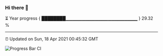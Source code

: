 ### Hi there 👋

⏳ Year progress { ████████▁▁▁▁▁▁▁▁▁▁▁▁▁▁▁▁▁▁▁▁▁▁ } 29.32 %

---

⏰ Updated on Sun, 18 Apr 2021 00:45:32 GMT

![Progress Bar CI](https://github.com/liununu/liununu/workflows/Progress%20Bar%20CI/badge.svg)
